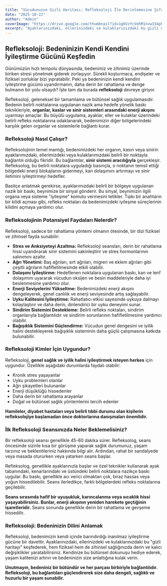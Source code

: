 ```yaml
---
title: "Vücudunuzun Gizli Haritası: Refleksoloji İle Derinlemesine Şifa"
date: "2025-10-22"
author: "Admin"
coverImage: "https://drive.google.com/thumbnail?id=1g6VzYcVehM1nvw154phVrxUG-TWfhYlg&sz=w1000"
excerpt: "Ayaklarınızdaki, ellerinizdeki ve kulaklarınızdaki bu gizli noktalara dokunarak bedeninizdeki enerji akışını dengeleyin."
---
```

## Refleksoloji: Bedeninizin Kendi Kendini İyileştirme Gücünü Keşfedin

Günümüzün hızlı tempolu dünyasında, bedenimiz ve zihnimiz üzerinde biriken stresi yönetmek giderek zorlaşıyor. Sürekli koşturmaca, endişeler ve fiziksel zorluklar bizi yıpratabilir. Peki ya bedeninizin kendi kendini iyileştirme gücünü uyandırmanın, daha derin bir rahatlama ve denge bulmanın bir yolu olsaydı? İşte tam da burada **refleksoloji** devreye giriyor.

Refleksoloji, geleneksel bir tamamlama ve bütünsel sağlık uygulamasıdır. Bedenin belirli noktalarına uygulanan nazik ama hedefe yönelik baskı teknikleriyle, **organlar, kaslar ve sinir sistemleri arasındaki enerji akışını** uyarmayı amaçlar. Bu büyülü uygulama, ayaklar, eller ve kulaklar üzerindeki belirli refleks noktalarına odaklanarak, bedenimizin diğer bölgelerindeki karşılık gelen organlar ve sistemlerle bağlantı kurar.

### Refleksoloji Nasıl Çalışır?

Refleksolojinin temel mantığı, bedenimizdeki her organın, kasın veya sinirin ayaklarımızdaki, ellerimizdeki veya kulaklarımızdaki belirli bir noktayla bağlantılı olduğu fikridir. Bu bağlantılar, **sinir sistemi aracılığıyla** gerçekleşir. Refleksolog, bu belirli noktalara uyguladığı basınçla, o noktanın temsil ettiği bölgedeki enerji blokajlarını gidermeyi, kan dolaşımını artırmayı ve sinir iletimini iyileştirmeyi hedefler.

Basitçe anlatmak gerekirse, ayaklarımızdaki belirli bir bölgeye uygulanan nazik bir baskı, beynimize bir sinyal gönderir. Bu sinyal, beynimizin ilgili organa veya sisteme "iyileşme" komutu vermesini tetikler. Tıpkı bir anahtarın bir kilidi açması gibi, refleks noktaları da bedenimizdeki iyileşme süreçlerinin kilidini açmaya yardımcı olur.

### Refleksolojinin Potansiyel Faydaları Nelerdir?

Refleksoloji, sadece bir rahatlama yöntemi olmanın ötesinde, bir dizi fiziksel ve zihinsel fayda sunabilir:

*   **Stres ve Anksiyeteyi Azaltma:** Refleksoloji seansları, derin bir rahatlama hissi uyandırarak sinir sistemini sakinleştirir ve stres hormonlarının salınımını azaltır.
*   **Ağrı Yönetimi:** Baş ağrıları, sırt ağrıları, migren ve eklem ağrıları gibi çeşitli ağrıların hafifletilmesinde etkili olabilir.
*   **Dolaşımı İyileştirme:** Hedeflenen noktalara uygulanan baskı, kan ve lenf dolaşımını uyararak vücudun oksijen ve besin maddeleriyle daha iyi beslenmesine yardımcı olur.
*   **Enerji Seviyelerini Yükseltme:** Bedenimizdeki enerji akışını dengeleyerek, genel canlılık ve enerji seviyesinde artış sağlayabilir.
*   **Uyku Kalitesini İyileştirme:** Rahatlatıcı etkisi sayesinde uykuya dalmayı kolaylaştırır ve daha derin, dinlendirici bir uyku deneyimi sunar.
*   **Sindirim Sistemini Destekleme:** Belirli refleks noktaları, sindirim organlarıyla bağlantılıdır ve sindirim sorunlarının hafifletilmesine yardımcı olabilir.
*   **Bağışıklık Sistemini Güçlendirme:** Vücudun genel dengesini ve iyilik halini destekleyerek bağışıklık sisteminin daha güçlü çalışmasına katkıda bulunabilir.

### Refleksoloji Kimler İçin Uygundur?

Refleksoloji, **genel sağlık ve iyilik halini iyileştirmek isteyen herkes** için uygundur. Özellikle aşağıdaki durumlarda faydalı olabilir:

*   Kronik stres yaşayanlar
*   Uyku problemleri olanlar
*   Ağrı şikayetleri bulunanlar
*   Enerji düşüklüğü hissedenler
*   Daha derin bir rahatlama arayanlar
*   Doğal ve bütünsel sağlık yöntemlerini tercih edenler

**Hamileler, diyabet hastaları veya belirli tıbbi durumu olan kişilerin refleksolojiye başlamadan önce doktorlarına danışmaları önemlidir.**

### İlk Refleksoloji Seansınızda Neler Beklemelisiniz?

Bir refleksoloji seansı genellikle 45-60 dakika sürer. Refleksolog, seans öncesinde sizinle kısa bir görüşme yaparak sağlık durumunuz, yaşam tarzınız ve beklentileriniz hakkında bilgi alır. Ardından, rahat bir sandalyede veya masada otururken veya yatarken seans başlar.

Refleksolog, genellikle ayaklarınızla başlar ve özel teknikler kullanarak ayak tabanındaki, kenarlarındaki ve üstündeki belirli noktalara nazikçe baskı uygular. Bu baskı, genellikle acı verici olmaktan çok, biraz hassas veya yoğun hissedilebilir. Seans ilerledikçe, farklı bölgelerdeki refleks noktalarına geçilebilir.

**Seans sırasında hafif bir uyuşukluk, karıncalanma veya sıcaklık hissi yaşayabilirsiniz. Bunlar, enerji akışının yeniden harekete geçtiğinin işaretleridir.** Seans sonunda genellikle derin bir rahatlama ve gevşeme hissedilir.

### Refleksoloji: Bedeninizin Dilini Anlamak

Refleksoloji, bedenimizin kendi içinde barındırdığı inanılmaz iyileştirme gücüne bir davettir. Ayaklarınızdaki, ellerinizdeki ve kulaklarınızdaki bu "gizli haritayı" keşfederek, hem fiziksel hem de zihinsel sağlığınızda derin ve kalıcı değişiklikler yaratabilirsiniz. Kendinize bu bütünsel dokunuşu hediye ederek, yaşam kalitenizi artırın ve bedeninizin size anlattığına kulak verin.

**Unutmayın, bedeniniz bir bütündür ve her parçası birbiriyle bağlantılıdır. Refleksoloji, bu bağlantıları güçlendirerek size daha dengeli, sağlıklı ve huzurlu bir yaşam sunabilir.**